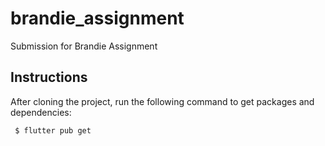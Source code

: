 # brandie_assignment

Submission for Brandie Assignment

## Instructions

After cloning the project, run the following command to get packages and dependencies:

``` $ flutter pub get```
